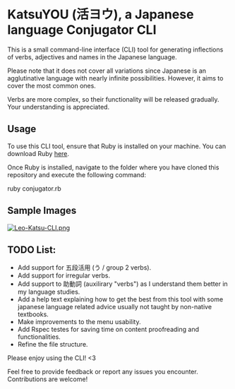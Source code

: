# KatsuYOU (活ヨウ), a Japanese language Conjugator CLI

This is a small command-line interface (CLI) tool for generating inflections of verbs, adjectives and names in the Japanese language.

Please note that it does not cover all variations since Japanese is an agglutinative language with nearly infinite possibilities. However, it aims to cover the most common ones.

Verbs are more complex, so their functionality will be released gradually. Your understanding is appreciated.

## Usage

To use this CLI tool, ensure that Ruby is installed on your machine. You can download Ruby [here](https://www.ruby-lang.org).

Once Ruby is installed, navigate to the folder where you have cloned this repository and execute the following command:

ruby conjugator.rb

## Sample Images

[![Leo-Katsu-CLI.png](https://i.postimg.cc/J4V99W3B/Leo-Katsu-CLI.png)](https://postimg.cc/RqdsHyDM)

## TODO List:

- Add support for 五段活用 (う / group 2 verbs).
- Add support for irregular verbs.
- Add support to 助動詞 (auxilirary "verbs") as I understand them better in my language studies.
- Add a help text explaining how to get the best from this tool with some japanese language related advice usually not taught by non-native textbooks.
- Make improvements to the menu usability.
- Add Rspec testes for saving time on content proofreading and functionalities.
- Refine the file structure.


Please enjoy using the CLI! <3

Feel free to provide feedback or report any issues you encounter. Contributions are welcome!
